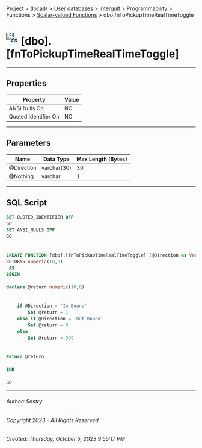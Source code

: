 #### 

[Project](../../../../../../index.md) > [(local)\\](../../../../../index.md) > [User databases](../../../../index.md) > [Intergulf](../../../index.md) > Programmability > Functions > [Scalar-valued Functions](Scalar-valued_Functions.md) > dbo.fnToPickupTimeRealTimeToggle

# ![Scalar-valued Functions](../../../../../../Images/Function_Scalar32.png) [dbo].[fnToPickupTimeRealTimeToggle]

---

## <a name="#properties"></a>Properties

| Property | Value |
|---|---|
| ANSI Nulls On | NO |
| Quoted Identifier On | NO |


---

## <a name="#parameters"></a>Parameters

| Name | Data Type | Max Length (Bytes) |
|---|---|---|
| @Direction | varchar(30) | 30 |
| @Nothing | varchar | 1 |


---

## <a name="#sqlscript"></a>SQL Script

```sql
SET QUOTED_IDENTIFIER OFF
GO
SET ANSI_NULLS OFF
GO


CREATE FUNCTION [dbo].[fnToPickupTimeRealTimeToggle] (@Direction as Varchar(30),@Nothing as Varchar(1))
RETURNS numeric(10,0)
 AS  
BEGIN 

declare @return numeric(10,0)


	if @Direction = 'In Bound'
		Set @return = 1
	else if @Direction = 'Out Bound'
		Set @return = 0
	else
		Set @return = 999


Return @return

END

GO

```


---

###### Author:  Sastry

###### Copyright 2023 - All Rights Reserved

###### Created: Thursday, October 5, 2023 9:55:17 PM

